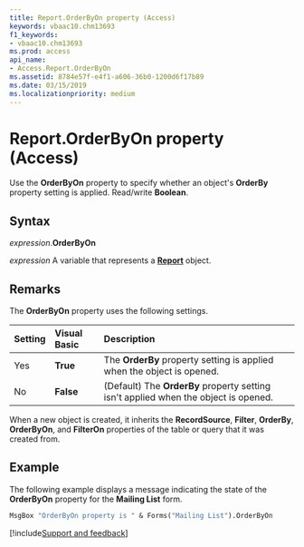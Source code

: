 ```yaml
---
title: Report.OrderByOn property (Access)
keywords: vbaac10.chm13693
f1_keywords:
- vbaac10.chm13693
ms.prod: access
api_name:
- Access.Report.OrderByOn
ms.assetid: 8784e57f-e4f1-a606-36b0-1200d6f17b89
ms.date: 03/15/2019
ms.localizationpriority: medium
---
```



# Report.OrderByOn property (Access)

Use the **OrderByOn** property to specify whether an object's **OrderBy** property setting is applied. Read/write **Boolean**.


## Syntax

_expression_.**OrderByOn**

_expression_ A variable that represents a **[Report](Access.Report.md)** object.


## Remarks

The **OrderByOn** property uses the following settings.

|Setting|Visual Basic|Description|
|:-----|:-----|:-----|
|Yes|**True**|The **OrderBy** property setting is applied when the object is opened.|
|No|**False**|(Default) The **OrderBy** property setting isn't applied when the object is opened.|

When a new object is created, it inherits the **RecordSource**, **Filter**, **OrderBy**, **OrderByOn**, and **FilterOn** properties of the table or query that it was created from.


## Example

The following example displays a message indicating the state of the **OrderByOn** property for the **Mailing List** form.

```vb
MsgBox "OrderByOn property is " & Forms("Mailing List").OrderByOn
```



[!include[Support and feedback](~/includes/feedback-boilerplate.md)]